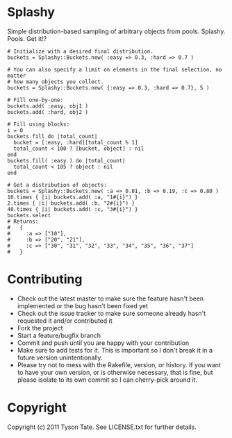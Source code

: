 Splashy
=======

Simple distribution-based sampling of arbitrary objects from pools. Splashy. Pools. Get it!?

    # Initialize with a desired final distribution.
    buckets = Splashy::Buckets.new( :easy => 0.3, :hard => 0.7 )
    
    # You can also specify a limit on elements in the final selection, no matter
    # how many objects you collect.
    buckets = Splashy::Buckets.new( {:easy => 0.3, :hard => 0.7}, 5 )
    
    # Fill one-by-one:
    buckets.add( :easy, obj1 )
    buckets.add( :hard, obj2 )
    
    # Fill using blocks:
    i = 0
    buckets.fill do |total_count|
      bucket = [:easy, :hard][total_count % 1]
      total_count < 100 ? [bucket, object] : nil
    end
    buckets.fill( :easy ) do |total_count|
      total_count < 105 ? object : nil
    end
    
    # Get a distribution of objects:
    buckets = Splashy::Buckets.new( :a => 0.01, :b => 0.19, :c => 0.80 )
    10.times { |i| buckets.add( :a, "1#{i}") }
    2.times { |i| buckets.add( :b, "2#{i}") }
    40.times { |i| buckets.add( :c, "3#{i}") }
    buckets.select
    # Returns:
    #   {
    #     :a => ["10"],
    #     :b => ["20", "21"],
    #     :c => ["30", "31", "32", "33", "34", "35", "36", "37"]
    #   }

Contributing
============

* Check out the latest master to make sure the feature hasn't been implemented or the bug hasn't been fixed yet
* Check out the issue tracker to make sure someone already hasn't requested it and/or contributed it
* Fork the project
* Start a feature/bugfix branch
* Commit and push until you are happy with your contribution
* Make sure to add tests for it. This is important so I don't break it in a future version unintentionally.
* Please try not to mess with the Rakefile, version, or history. If you want to have your own version, or is otherwise necessary, that is fine, but please isolate to its own commit so I can cherry-pick around it.

Copyright
=========

Copyright (c) 2011 Tyson Tate. See LICENSE.txt for further details.
